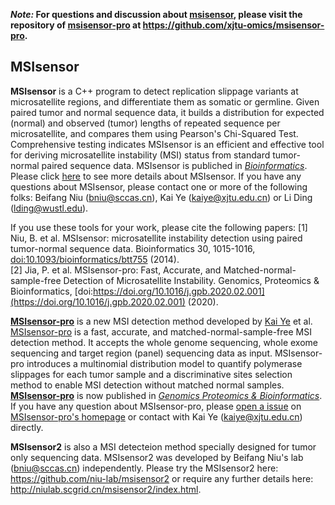 ***Note:* For questions and discussion about [msisensor](https://github.com/ding-lab/msisensor), please visit the repository of [msisensor-pro](https://github.com/xjtu-omics/msisensor-pro) at https://github.com/xjtu-omics/msisensor-pro.**



## MSIsensor



**MSIsensor** is a C++ program to detect replication slippage variants at microsatellite regions, and differentiate them as somatic or germline. Given paired tumor and normal sequence data, it builds a distribution for expected (normal) and observed (tumor) lengths of repeated sequence per microsatellite, and compares them using Pearson's Chi-Squared Test. Comprehensive testing indicates MSIsensor is an efficient and effective tool for deriving microsatellite instability (MSI) status from standard tumor-normal paired sequence data. MSIsensor is publiched in [*Bioinformatics*](https://www.ncbi.nlm.nih.gov/pubmed/24371154). Please click [here](https://github.com/ding-lab/msisensor/blob/master/README_msisensor.md) to see more details about MSIsensor. If you have any questions about MSIsensor, please contact one or more of the following folks:
Beifang Niu (<bniu@sccas.cn>), Kai Ye (<kaiye@xjtu.edu.cn>) or Li Ding (<lding@wustl.edu>).

If you use these tools for your work, please cite the following papers:
[1] Niu, B. et al. MSIsensor: microsatellite instability detection using paired tumor-normal sequence data. Bioinformatics 30, 1015-1016, [doi:10.1093/bioinformatics/btt755](https://www.ncbi.nlm.nih.gov/pubmed/24371154) (2014).   
[2] Jia, P. et al. MSIsensor-pro: Fast, Accurate, and Matched-normal-sample-free Detection of Microsatellite Instability. Genomics, Proteomics & Bioinformatics, [doi:https://doi.org/10.1016/j.gpb.2020.02.001](https://doi.org/10.1016/j.gpb.2020.02.001) (2020).


**[MSIsensor-pro](https://github.com/xjtu-omics/msisensor-pro)** is a new MSI detection method developed by [Kai Ye](http://gr.xjtu.edu.cn/web/kaiye/english)  et al. [MSIsensor-pro](https://github.com/xjtu-omics/msisensor-pro) is a fast, accurate, and matched-normal-sample-free MSI detection method. It accepts the whole genome sequencing, whole exome sequencing and target region (panel) sequencing data as input. MSIsensor-pro introduces a multinomial distribution model to quantify polymerase slippages for each tumor sample and a discriminative sites selection method to enable MSI detection without matched normal samples. **[MSIsensor-pro](https://github.com/xjtu-omics/msisensor-pro)** is now published in [*Genomics Proteomics & Bioinformatics*](https://www.sciencedirect.com/science/article/pii/S1672022920300218). If you have any question about MSIsensor-pro, please [open a issue](https://github.com/xjtu-omics/msisensor-pro/issues/new) on [MSIsensor-pro's homepage](https://github.com/xjtu-omics/msisensor-pro) or contact with Kai Ye (kaiye@xjtu.edu.cn) directly. 


**MSIsensor2** is also a MSI detecteion method specially designed for tumor only sequencing data. MSIsensor2 was developed by Beifang Niu's lab (bniu@sccas.cn) independently. Please try the MSIsensor2 here: https://github.com/niu-lab/msisensor2 or require any further details here: http://niulab.scgrid.cn/msisensor2/index.html.

